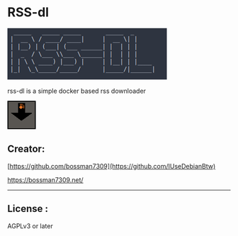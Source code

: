 # RSS-dl
![rss-dl](images/rss-dl-image.png)

rss-dl is a simple docker based rss downloader

![Logo](./images/rss-dl-logo-grey.png)


## Creator:

[https://github.com/bossman7309](https://github.com/IUseDebianBtw)

https://bossman7309.net/

-----------------------
## License :

AGPLv3 or later



